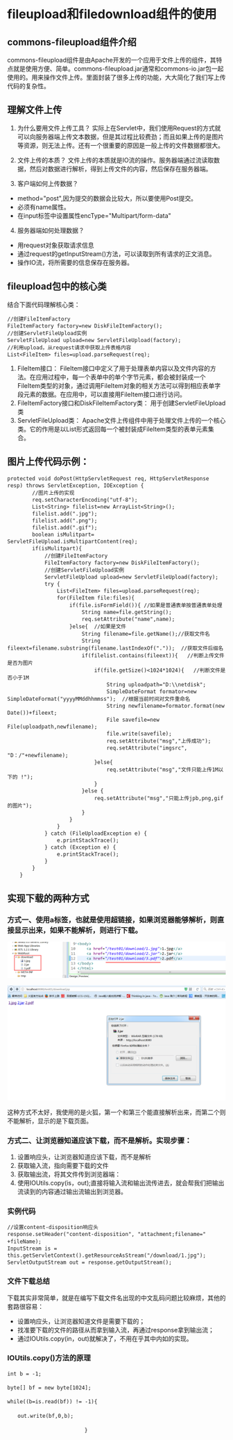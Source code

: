 # fileupload和filedownload组件的使用

## commons-fileupload组件介绍
commons-fileupload组件是由Apache开发的一个应用于文件上传的组件，其特点就是使用方便、简单。commons-fileupload.jar通常和commons-io.jar包一起使用的。用来操作文件上传。里面封装了很多上传的功能，大大简化了我们写上传代码的复杂性。

## 理解文件上传

1. 为什么要用文件上传工具？
实际上在Servlet中，我们使用Request的方式就可以向服务器端上传文本数据，但是其过程比较费劲；而且如果上传的是图片等资源，则无法上传。还有一个很重要的原因是一般上传的文件数据都很大。

2. 文件上传的本质？
文件上传的本质就是IO流的操作。服务器端通过流读取数据，然后对数据进行解析，得到上传文件的内容，然后保存在服务器端。

3. 客户端如何上传数据？
  * method="post",因为提交的数据会比较大，所以要使用Post提交。
  * 必须有name属性。
  * 在input标签中设置属性encType="Multipart/form-data"

4. 服务器端如何处理数据？
  * 用request对象获取请求信息
  * 通过request的getInputStream()方法，可以读取到所有请求的正文消息。
  * 操作IO流，将所需要的信息保存在服务器。

## fileupload包中的核心类
结合下面代码理解核心类：
```
//创建FileItemFactory
FileItemFactory factory=new DiskFileItemFactory();
//创建ServletFileUpload实例
ServletFileUpload upload=new ServletFileUpload(factory);
//利用upload，从request请求中获取上传表格内容
List<FileItem> files=upload.parseRequest(req);
```
1. FileItem接口：
FileItem接口中定义了用于处理表单内容以及文件内容的方法。在应用过程中，每一个表单中的单个字节元素，都会被封装成一个FileItem类型的对象，通过调用FileItem对象的相关方法可以得到相应表单字段元素的数据。在应用中，可以直接用FileItem接口进行访问。
2. FileItemFactory接口和DiskFileItemFactory类：
用于创建ServletFileUpload类
3. ServletFileUpload类：
Apache文件上传组件中用于处理文件上传的一个核心类。它的作用是以List形式返回每一个被封装成FileItem类型的表单元素集合。

## 图片上传代码示例：
```
protected void doPost(HttpServletRequest req, HttpServletResponse resp) throws ServletException, IOException {
        //图片上传的实现
        req.setCharacterEncoding("utf-8");
        List<String> filelist=new ArrayList<String>();
        filelist.add(".jpg");
        filelist.add(".png");
        filelist.add(".gif");
        boolean isMulitpart= ServletFileUpload.isMultipartContent(req);
        if(isMulitpart){
            //创建FileItemFactory
            FileItemFactory factory=new DiskFileItemFactory();
            //创建ServletFileUpload实例
            ServletFileUpload upload=new ServletFileUpload(factory);
            try {
                List<FileItem> files=upload.parseRequest(req);
                for(FileItem file:files){
                    if(file.isFormField()){ //如果是普通表单按普通表单处理
                        String name=file.getString();
                        req.setAttribute("name",name);
                    }else{  //如果是文件
                        String filename=file.getName();//获取文件名
                        String fileext=filename.substring(filename.lastIndexOf("."));  //获取文件后缀名
                        if(filelist.contains(fileext)){   //判断上传文件是否为图片
                            if(file.getSize()<1024*1024){   //判断文件是否小于1M
                                String uploadpath="D:\\netdisk";
                                SimpleDateFormat formator=new SimpleDateFormat("yyyyMMddhhmmss");  //根据当前时间对文件重命名
                                String newfilename=formator.format(new Date())+fileext;
                                File savefile=new File(uploadpath,newfilename);
                                file.write(savefile);
                                req.setAttribute("msg","上传成功");
                                req.setAttribute("imgsrc", "D：/"+newfilename);
                            }else{
                                req.setAttribute("msg","文件只能上传1M以下的 !");
                            }
                        }else {
                            req.setAttribute("msg","只能上传jpb,png,gif的图片");
                        }
                    }
                }
            } catch (FileUploadException e) {
                e.printStackTrace();
            } catch (Exception e) {
                e.printStackTrace();
            }
        }
    }
```
## 实现下载的两种方式

### 方式一、使用a标签，也就是使用超链接，如果浏览器能够解析，则直接显示出来，如果不能解析，则进行下载。

  ![](img/filedownload1.png)

  ![](img/filedownload2.png)

这种方式不太好，我使用的是火狐，第一个和第三个能直接解析出来，而第二个则不能解析，显示的是下载页面。

### 方式二、让浏览器知道应该下载，而不是解析。实现步骤：
1. 设置响应头，让浏览器知道应该下载，而不是解析
2. 获取输入流，指向需要下载的文件
3. 获取输出流，将其文件传到浏览器端：
4. 使用IOUtils.copy(is，out);直接将输入流和输出流传进去，就会帮我们把输出流读到的内容通过输出流输出到浏览器。

### 实例代码
```
//设置content-disposition响应头
response.setHeader("content-disposition", "attachment;filename=" +fileName);　
InputStream is = this.getServletContext().getResourceAsStream("/download/1.jpg");
ServletOutputStream out = response.getOutputStream();
```
### 文件下载总结

下载其实非常简单，就是在编写下载文件名出现的中文乱码问题比较麻烦，其他的套路很容易：
  * 设置响应头，让浏览器知道文件是需要下载的；
  * 找准要下载的文件的路径从而拿到输入流，再通过response拿到输出流；
  * 通过IOUtils.copy(in，out)就解决了，不用在乎其中内如的实现。

### IOUtils.copy()方法的原理
```
int b = -1;

byte[] bf = new byte[1024];

while((b=is.read(bf)) != -1){

　　out.write(bf,0,b);

　　　　　　　　　　　　　　　}
```
